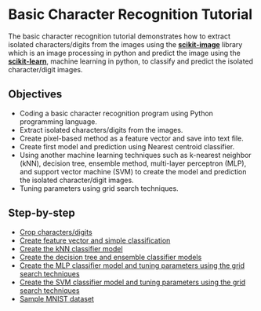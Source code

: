 # Basic Character Recognition Tutorial
The basic character recognition tutorial demonstrates how to extract isolated characters/digits from the images using the __[scikit-image](http://scikit-image.org/)__ library which is an image processing in python and predict the image using the __[scikit-learn](http://scikit-learn.org/)__, machine learning in python, to classify and predict the isolated character/digit images.

## Objectives  
- Coding a basic character recognition program using Python programming language.
- Extract isolated characters/digits from the images.
- Create pixel-based method as a feature vector and save into text file.
- Create first model and prediction using Nearest centroid classifier.
- Using another machine learning techniques such as k-nearest neighbor (kNN), decision tree, ensemble method, multi-layer perceptron (MLP), and support vector machine (SVM) to create the model and prediction the isolated character/digit images. 
- Tuning parameters using grid search techniques.

## Step-by-step
- [Crop characters/digits](https://github.com/mrolarik/basic-character-recognition/blob/master/001-crop-digit.ipynb)
- [Create feature vector and simple classification](https://github.com/mrolarik/basic-character-recognition/blob/master/002-feature-vector-and-simple-classification.ipynb)
- [Create the kNN classifier model](https://github.com/mrolarik/basic-character-recognition/blob/master/003-classification-nearest-centroid.ipynb)
- [Create the decision tree and ensemble classifier models](https://github.com/mrolarik/basic-character-recognition/blob/master/004-Decision-tree-and-ensemble-method.ipynb)
- [Create the MLP classifier model and tuning parameters using the grid search techniques](https://github.com/mrolarik/basic-character-recognition/blob/master/005-Neural-Network-Multi-layer-perceptron.ipynb)
- [Create the SVM classifier model and tuning parameters using the grid search techniques](https://github.com/mrolarik/basic-character-recognition/blob/master/006-support-vector-machine.ipynb)
- [Sample MNIST dataset](https://github.com/mrolarik/basic-character-recognition/blob/master/007-Sample-MNIST-dataset.ipynb)
